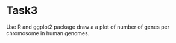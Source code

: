 # Task3
Use R and ggplot2 package draw a a plot of number of genes per chromosome in human genomes.
